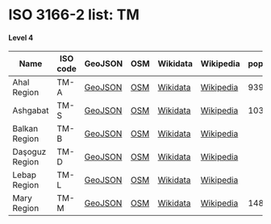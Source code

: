 # ISO 3166-2 list: TM


#### Level 4
Name | ISO code | GeoJSON | OSM | Wikidata | Wikipedia | population 
--- | --- | --- | --- | --- | --- | --- 
Ahal Region | TM-A | [GeoJSON](../../export/geojson/q7/iso2/TM/TM-A.geojson) | [OSM](https://www.openstreetmap.org/relation/223031) | [Wikidata](https://www.wikidata.org/wiki/Q399899) | [Wikipedia](http://en.wikipedia.org/wiki/ru%3A%D0%90%D1%85%D0%B0%D0%BB%D1%81%D0%BA%D0%B8%D0%B9%20%D0%B2%D0%B5%D0%BB%D0%B0%D1%8F%D1%82) | 939700
Ashgabat | TM-S | [GeoJSON](../../export/geojson/q7/iso2/TM/TM-S.geojson) | [OSM](https://www.openstreetmap.org/relation/7328329) | [Wikidata](https://www.wikidata.org/wiki/Q23438) | [Wikipedia](http://en.wikipedia.org/wiki/en%3AAshgabat) | 1031992
Balkan Region | TM-B | [GeoJSON](../../export/geojson/q7/iso2/TM/TM-B.geojson) | [OSM](https://www.openstreetmap.org/relation/223032) | [Wikidata](https://www.wikidata.org/wiki/Q486073) | [Wikipedia](http://en.wikipedia.org/wiki/ru%3A%D0%91%D0%B0%D0%BB%D0%BA%D0%B0%D0%BD%D1%81%D0%BA%D0%B8%D0%B9%20%D0%B2%D0%B5%D0%BB%D0%B0%D1%8F%D1%82) | 
Daşoguz Region | TM-D | [GeoJSON](../../export/geojson/q7/iso2/TM/TM-D.geojson) | [OSM](https://www.openstreetmap.org/relation/223028) | [Wikidata](https://www.wikidata.org/wiki/Q487393) | [Wikipedia](http://en.wikipedia.org/wiki/tk%3ADa%C5%9Foguz%20wela%C3%BDaty) | 
Lebap Region | TM-L | [GeoJSON](../../export/geojson/q7/iso2/TM/TM-L.geojson) | [OSM](https://www.openstreetmap.org/relation/223029) | [Wikidata](https://www.wikidata.org/wiki/Q487389) | [Wikipedia](http://en.wikipedia.org/wiki/tk%3ALebap%20wela%C3%BDaty) | 
Mary Region | TM-M | [GeoJSON](../../export/geojson/q7/iso2/TM/TM-M.geojson) | [OSM](https://www.openstreetmap.org/relation/223030) | [Wikidata](https://www.wikidata.org/wiki/Q487401) | [Wikipedia](http://en.wikipedia.org/wiki/ru%3A%D0%9C%D0%B0%D1%80%D1%8B%D0%B9%D1%81%D0%BA%D0%B8%D0%B9%20%D0%B2%D0%B5%D0%BB%D0%B0%D1%8F%D1%82) | 1480400
